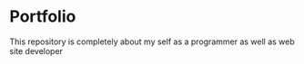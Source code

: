 # Portfolio
This repository is completely about my self as a programmer as well as web site developer
